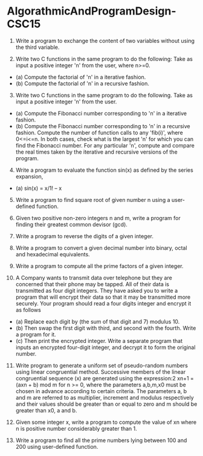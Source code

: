 # AlgorathmicAndProgramDesign-CSC15

1. Write a program to exchange the content of two variables without using the third variable.


2. Write two C functions in the same program to do the following:
Take as input a positive integer 'n' from the user, where n>=0. 
- (a) Compute the factorial of 'n' in a iterative fashion. 
- (b) Compute the factorial of 'n' in a recursive fashion. 


3. Write two C functions in the same program to do the following.
Take as input a positive integer 'n' from the user. 
- (a) Compute the Fibonacci number corresponding to 'n' in a iterative fashion. 
- (b) Compute the Fibonacci number corresponding to 'n' in a recursive fashion.
 Compute the number of function calls to any 'fib(i)', where 0<=i<=n.
In both cases, check what is the largest 'n' for which you can find the Fibonacci number. For any 
particular 'n', compute and compare the real times taken by the iterative and recursive versions 
of the program. 


4. Write a program to evaluate the function sin(x) as defined by the series expansion,
 - (a) sin(x) = x/1! – x


5. Write a program to find square root of given number n using a user-defined function.


6. Given two positive non-zero integers n and m, write a program for finding their greatest 
common devisor (gcd).


7. Write a program to reverse the digits of a given integer.


8. Write a program to convert a given decimal number into binary, octal and hexadecimal 
equivalents.


9. Write a program to compute all the prime factors of a given integer.


10. A Company wants to transmit data over telephone but they are concerned that their phone may be tapped. All of their data is transmitted as four digit integers. They have asked you to write a program  that will encrypt their data so that it may be transmitted more securely. Your program should read a  four digits integer and encrypt it as follows
  - (a) Replace each digit by (the sum of that digit and 7) modulus 10.
  - (b) Then swap the first digit with third, and second with the fourth. Write a program for it.
  - (c) Then print the encrypted integer. Write a separate program that inputs an encrypted four-digit integer, and decrypt it to form the original number.


11. Write program to generate a uniform set of pseudo-random numbers using linear congruential method. Successive members of the linear congruential sequence (x) are generated using the expression:2 xn+1 = (axn + b) mod m for n >= 0, where the parameters a,b,m,x0 must be chosen in advance according to certain criteria. The parameters a, b and m are referred to as multiplier, increment and modulus respectively and their values should be greater than or equal to zero and m should be greater than x0, a and b.


12. Given some integer x, write a program to compute the value of xn where n is positive number considerably greater than 1.


13. Write a program to find all the prime numbers lying between 100 and 200 using user-defined function.

